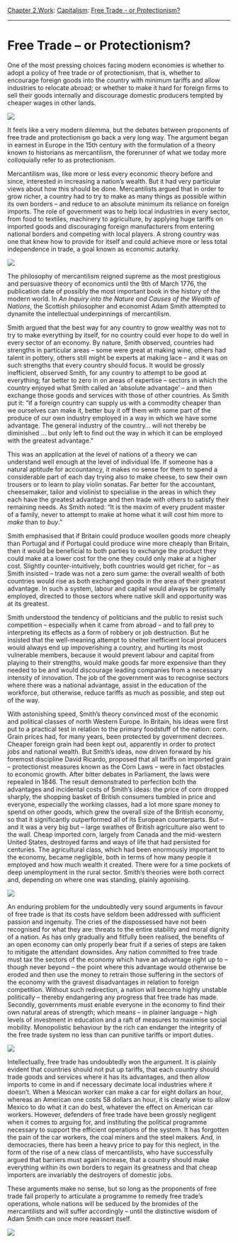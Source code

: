 [Chapter 2.Work](https://www.theschooloflife.com/thebookoflife/category/work/): [Capitalism](https://www.theschooloflife.com/thebookoflife/category/work/capitalism/): [Free Trade - or Protectionism?](https://www.theschooloflife.com/thebookoflife/free-trade-or-protectionism/)

* * *

# Free Trade – or Protectionism?

One of the most pressing choices facing modern economies is whether to adopt a policy of free trade or of protectionism, that is, whether to encourage foreign goods into the country with minimum tariffs and allow industries to relocate abroad; or whether to make it hard for foreign firms to sell their goods internally and discourage domestic producers tempted by cheaper wages in other lands.

**![](https://uploads6.wikiart.org/images/claude-lorrain/harbour-with-villa-medici-1637.jpg)**

It feels like a very modern dilemma, but the debates between proponents of free trade and protectionism go back a very long way. The argument began in earnest in Europe in the 15th century with the formulation of a theory known to historians as mercantilism, the forerunner of what we today more colloquially refer to as protectionism.

Mercantilism was, like more or less every economic theory before and since, interested in increasing a nation’s wealth. But it had very particular views&nbsp;about how this should be done. Mercantilists argued that in order to grow richer, a country had to try to make as many things as possible within its own borders – and reduce to an absolute minimum its reliance on foreign imports. The role of government was to help local industries in every sector, from food to textiles, machinery to agriculture, by applying huge tariffs on imported goods and discouraging foreign manufacturers from entering national borders and competing with local players. A strong country was one that knew how to provide for itself and could achieve more or less total independence in trade, a goal known as economic autarky.

![](https://www.theschooloflife.com/thebookoflife/wp-content/uploads/2018/01/20150121bg_041-1-1024x683.jpg)

The philosophy of mercantilism reigned supreme as the most prestigious and persuasive theory of economics until the 9th of March 1776, the publication date of possibly the most important book in the history of the modern world. In _An Inquiry into the Nature and Causes of the Wealth of Nations_, the Scottish philosopher and economist Adam Smith attempted to dynamite the intellectual underpinnings of mercantilism.

Smith argued that the best way for any country to grow wealthy was not to try to make everything by itself, for no country could ever hope to do well in every sector of an economy. By nature, Smith observed, countries had strengths in particular areas – some were great at making wine, others had talent in pottery, others still might be experts at making lace – and it was on such strengths that every country should focus. It would be grossly inefficient, observed Smith, for any country to attempt to be good at everything; far better to zero in on areas of expertise – sectors in which the country enjoyed what Smith called an ‘absolute advantage’ – and then exchange those goods and services with those of other countries. As Smith put it: “If a foreign country can supply us with a commodity cheaper than we ourselves can make it, better buy it off them with some part of the produce of our own industry employed in a way in which we have some advantage. The general industry of the country… will not thereby be diminished … but only left to find out the way in which it can be employed with the greatest advantage.”

This was an application at the level of nations of a theory we can understand well enough at the level of individual life. If someone has a natural aptitude for accountancy, it makes no sense for them to spend a considerable part of each day trying also to make cheese, to sew their own trousers or to learn to play violin sonatas. Far better for the accountant, cheesemaker, tailor and violinist to specialise in the areas in which they each have the greatest advantage and then trade with others to satisfy their remaining needs. As Smith noted: “It is the maxim of every prudent master of a family, never to attempt to make at home what it will cost him more to _make_ than to _buy_.”

Smith emphasised that if Britain could produce woollen goods more cheaply than Portugal and if Portugal could produce wine more cheaply than Britain, then it would be beneficial to both parties to exchange the product they could make at a lower cost for the one they could only make at a higher cost. Slightly counter-intuitively, both countries would get richer, for – as Smith insisted – trade was not a zero sum game: the overall wealth of both countries would rise as both exchanged goods in the area of their greatest advantage. In such a system, labour and capital would always be optimally employed, directed to those sectors where native skill and opportunity was at its greatest.

Smith understood the tendency of politicians and the public to resist such competition – especially when it came from abroad – and to fall prey to interpreting its effects as a form of robbery or job destruction. But he insisted that the well-meaning attempt to shelter inefficient local producers would always end up impoverishing a country, and hurting its most vulnerable members, because it would prevent labour and capital from playing to their strengths, would make goods far more expensive than they needed to be and would discourage leading companies from a necessary intensity of innovation. The job of the government was to recognise sectors where there was a national advantage, assist in the education of the workforce, but otherwise, reduce tariffs as much as possible, and step out of the way.

With astonishing speed, Smith’s theory convinced most of the economic and political classes of north Western Europe. In Britain, his ideas were first put to a practical test in relation to the primary foodstuff of the nation: corn. Grain prices had, for many years, been protected by government decrees. Cheaper foreign grain had been kept out, apparently in order to protect jobs&nbsp;and national wealth. But Smith’s ideas, now driven forward by his foremost discipline David Ricardo, proposed that all tariffs on imported grain – protectionist measures known as the Corn Laws – were in fact obstacles to economic growth. After bitter debates in Parliament, the laws were repealed in 1846. The result demonstrated to perfection both the advantages and incidental costs of Smith’s ideas: the price of corn dropped sharply, the shopping basket of British consumers tumbled in price and everyone, especially the working classes, had a lot more spare money to spend on other goods, which grew the overall size of the British economy, so that it significantly outperformed all of its European counterparts. But – and it was a very big but – large swathes of British agriculture also went to the wall. Cheap imported corn, largely from Canada and the mid-western United States, destroyed farms and ways of life that had persisted for centuries. The agricultural class, which had been enormously important to the economy, became negligible, both in terms of how many people it employed and how much wealth it created. There were for a time pockets of deep unemployment in the rural sector. Smith’s theories were both correct and, depending on where one was standing, plainly agonising.

**![](http://cookit.e2bn.org/library/1243874468/10_copy.original.jpg)**

An enduring problem for the undoubtedly very sound arguments in favour of free trade is that its costs have seldom been addressed with sufficient passion and ingenuity. The cries of the dispossessed have not been recognised for what they are: threats to the entire stability and moral dignity of a nation. As has only gradually and fitfully been realised, the benefits of an open economy can only properly bear fruit if a series of steps are taken to mitigate the attendant downsides. Any nation committed to free trade must tax the sectors of the economy which have an advantage right up to – though never beyond – the point where this advantage would otherwise be eroded and then use the money to retrain those suffering in the sectors of the economy with the gravest disadvantages in relation to foreign competition. Without such redirection, a nation will become highly unstable politically – thereby endangering any progress that free trade has made. Secondly, governments must enable everyone in the economy to find their own natural areas of strength; which means – in plainer language – high levels of investment in education and a raft of measures to maximise social mobility. Monopolistic behaviour by the rich can endanger the integrity&nbsp;of the free trade system no less than can punitive tariffs or import duties.

**![](http://i.telegraph.co.uk/multimedia/archive/03288/blairandbrown_3288329b.jpg)**

Intellectually, free trade has undoubtedly won the argument. It is plainly evident that countries should not put up tariffs, that each country should trade goods and services where it has its advantages, and then allow imports to come in and if necessary decimate local industries where it doesn’t. When a Mexican worker can make a car for eight dollars an hour, whereas an American one costs&nbsp;58 dollars an hour, it is clearly wise to allow Mexico to do what it can do best, whatever the effect on American car workers. However, defenders of free trade have been grossly negligent when it comes to arguing for, and instituting the political programme necessary to support the efficient operations of the system. It has forgotten the pain of the car workers, the coal miners and the steel makers. And, in democracies, there has been a heavy price to pay for this neglect, in the form of the rise of a new class of mercantilists, who have successfully argued that barriers must again increase, that a country should make everything within its own borders to regain its greatness and that cheap importers are invariably the destroyers of domestic jobs.

These arguments make no sense, but so long as&nbsp;the proponents of free trade fail properly to articulate a programme to remedy free trade’s operations, whole nations will be seduced by the bromides of the mercantilists and will suffer accordingly – until the distinctive wisdom of Adam Smith can once more reassert itself.

[![](https://img.youtube.com/vi/5ITyd1Pzek0/0.jpg)](https://www.youtube.com/embed/5ITyd1Pzek0 '')

